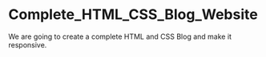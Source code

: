 # Complete_HTML_CSS_Blog_Website
We are going to create a complete HTML and CSS Blog and make it responsive.

